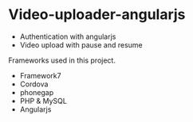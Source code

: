 # Video-uploader-angularjs

 - Authentication with angularjs
 - Video  upload with pause and resume
 
 Frameworks used in this project.
 
  - Framework7
  - Cordova
  - phonegap
  - PHP & MySQL
  - Angularjs
